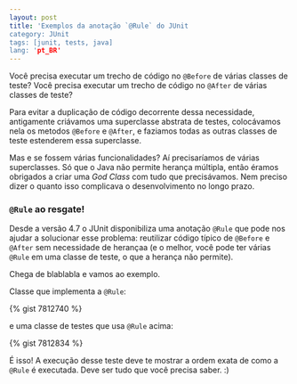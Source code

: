 ```yaml
---
layout: post
title: 'Exemplos da anotação `@Rule` do JUnit
category: JUnit
tags: [junit, tests, java]
lang: 'pt_BR'
---
```

Você precisa executar um trecho de código no `@Before` de várias classes de teste?
Você precisa executar um trecho de código no `@After` de várias classes de teste?

Para evitar a duplicação de código decorrente dessa necessidade, antigamente criávamos uma superclasse abstrata de testes,
colocávamos nela os metodos `@Before` e `@After`, e faziamos todas as outras classes de teste estenderem essa superclasse.

Mas e se fossem várias funcionalidades? Aí precisaríamos de várias superclasses. Só que o Java não permite herança múltipla, então
éramos obrigados a criar uma *God Class* com tudo que precisávamos. Nem preciso dizer o quanto isso complicava o desenvolvimento no longo prazo.

### `@Rule` ao resgate!

Desde a versão 4.7 o JUnit disponibiliza uma anotação `@Rule` que pode nos ajudar a solucionar esse problema:
reutilizar código típico de `@Before` e `@After` sem necessidade de herançaa (e o melhor, você pode ter várias `@Rule` em
uma classe de teste, o que a herança não permite).
<!--more-->

Chega de blablabla e vamos ao exemplo.

Classe que implementa a `@Rule`: 

{% gist 7812740 %}

e uma classe de testes que usa `@Rule` acima: 

{% gist 7812834 %}

É isso! A execução desse teste deve te mostrar a ordem exata de como a `@Rule` é executada. Deve ser tudo que você precisa saber. :)